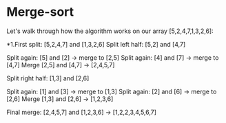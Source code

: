 # Merge-sort

Let's walk through how the algorithm works on our array [5,2,4,7,1,3,2,6]:

*1.First split: [5,2,4,7] and [1,3,2,6]
Split left half: [5,2] and [4,7]

Split again: [5] and [2] → merge to [2,5]
Split again: [4] and [7] → merge to [4,7]
Merge [2,5] and [4,7] → [2,4,5,7]


Split right half: [1,3] and [2,6]

Split again: [1] and [3] → merge to [1,3]
Split again: [2] and [6] → merge to [2,6]
Merge [1,3] and [2,6] → [1,2,3,6]


Final merge: [2,4,5,7] and [1,2,3,6] → [1,2,2,3,4,5,6,7]
